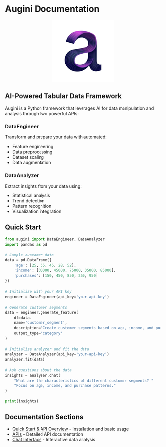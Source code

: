 # Augini Documentation

<p align="center">
  <img src="assets/images/logo_augini.png" alt="augini logo" width="200"/>
</p>


## AI-Powered Tabular Data Framework

Augini is a Python framework that leverages AI for data manipulation and analysis through two powerful APIs:

### DataEngineer
Transform and prepare your data with automated:
- Feature engineering
- Data preprocessing
- Dataset scaling
- Data augmentation

### DataAnalyzer
Extract insights from your data using:
- Statistical analysis
- Trend detection
- Pattern recognition
- Visualization integration

## Quick Start

```python
from augini import DataEngineer, DataAnalyzer
import pandas as pd

# Sample customer data
data = pd.DataFrame({
    'age': [25, 35, 45, 28, 52],
    'income': [30000, 45000, 75000, 35000, 85000],
    'purchases': [150, 450, 850, 250, 950]
})

# Initialize with your API key
engineer = DataEngineer(api_key='your-api-key')

# Generate customer segments
data = engineer.generate_feature(
    df=data,
    name='customer_segment',
    description='Create customer segments based on age, income, and purchases',
    output_type='category'
)

# Initialize analyzer and fit the data
analyzer = DataAnalyzer(api_key='your-api-key')
analyzer.fit(data)

# Ask questions about the data
insights = analyzer.chat(
    "What are the characteristics of different customer segments? "
    "Focus on age, income, and purchase patterns."
)

print(insights)
```

## Documentation Sections

- [Quick Start & API Overview](quick-start.md) - Installation and basic usage
- [APIs](data-engineer.md) - Detailed API documentation
- [Chat Interface](chat.md) - Interactive data analysis
